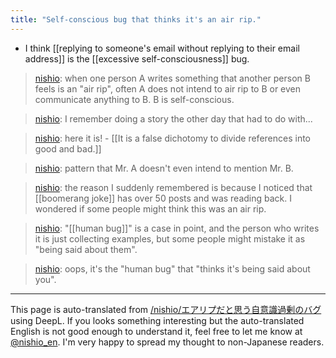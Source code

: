```yaml
---
title: "Self-conscious bug that thinks it's an air rip."
---
```


- I think [[replying to someone's email without replying to their email address]] is the [[excessive self-consciousness]] bug.
> [nishio](https://twitter.com/nishio/status/1431500059628097540): when one person A writes something that another person B feels is an "air rip", often A does not intend to air rip to B or even communicate anything to B. B is self-conscious.

> [nishio](https://twitter.com/nishio/status/1431500204558020612): I remember doing a story the other day that had to do with...

> [nishio](https://twitter.com/nishio/status/1431500724257452036): here it is!
    - [[It is a false dichotomy to divide references into good and bad.]]

> [nishio](https://twitter.com/nishio/status/1431501091229745154): pattern that Mr. A doesn't even intend to mention Mr. B.

> [nishio](https://twitter.com/nishio/status/1431501492825952257): the reason I suddenly remembered is because I noticed that [[boomerang joke]] has over 50 posts and was reading back. I wondered if some people might think this was an air rip.

> [nishio](https://twitter.com/nishio/status/1431501897672761347): "[[human bug]]" is a case in point, and the person who writes it is just collecting examples, but some people might mistake it as "being said about them".

> [nishio](https://twitter.com/nishio/status/1431502115826913285): oops, it's the "human bug" that "thinks it's being said about you".
---
This page is auto-translated from [/nishio/エアリプだと思う自意識過剰のバグ](https://scrapbox.io/nishio/エアリプだと思う自意識過剰のバグ) using DeepL. If you looks something interesting but the auto-translated English is not good enough to understand it, feel free to let me know at [@nishio_en](https://twitter.com/nishio_en). I'm very happy to spread my thought to non-Japanese readers.